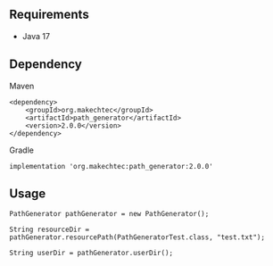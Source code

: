 ## Requirements ##

- Java 17

## Dependency ##

Maven

    <dependency>
        <groupId>org.makechtec</groupId>
        <artifactId>path_generator</artifactId>
        <version>2.0.0</version>
    </dependency>

Gradle

    implementation 'org.makechtec:path_generator:2.0.0'

## Usage ##

    PathGenerator pathGenerator = new PathGenerator();

    String resourceDir = pathGenerator.resourcePath(PathGeneratorTest.class, "test.txt");

    String userDir = pathGenerator.userDir();
